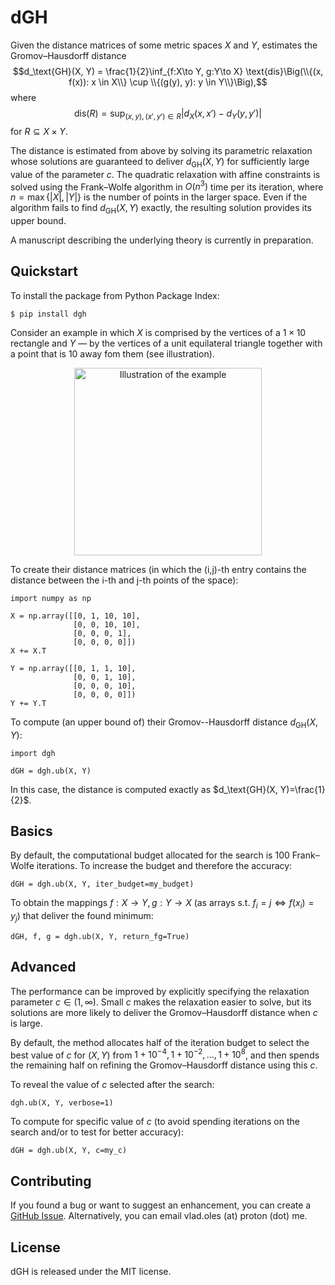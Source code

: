 # dGH

Given the distance matrices of some metric spaces $X$ and $Y$, estimates the Gromov–Hausdorff distance $$d_\text{GH}(X, Y) = \frac{1}{2}\inf_{f:X\to Y, g:Y\to X} \text{dis}\Big(\\{(x, f(x)): x \in X\\} \cup \\{(g(y), y): y \in Y\\}\Big),$$ where $$\text{dis}(R) = \sup_{(x, y), (x', y') \in R} |d_X(x, x') - d_Y(y, y')|$$ for $R \subseteq X \times Y$.

The distance is estimated from above by solving its parametric relaxation whose solutions are guaranteed to deliver $d_\text{GH}(X, Y)$ for sufficiently large value of the parameter $c$. The quadratic relaxation with affine constraints is solved using the Frank–Wolfe algorithm in $O(n^3)$ time per its iteration, where $n = \max\{|X|, |Y|\}$ is the number of points in the larger space. Even if the algorithm fails to find $d_\text{GH}(X, Y)$ exactly, the resulting solution provides its upper bound.

A manuscript describing the underlying theory is currently in preparation.

## Quickstart

To install the package from Python Package Index:

```$ pip install dgh```

Consider an example in which $X$ is comprised by the vertices of a $1 \times 10$ rectangle and $Y$ — by the vertices of a unit equilateral triangle together with a point that is 10 away fom them (see illustration).

<p align="center">
    <img src="https://github.com/vlad-oles/dgh/blob/main/illustration.svg" alt="Illustration of the example" width="300"/>
</p>

To create their distance matrices (in which the (i,j)-th entry contains the distance between the i-th and j-th points of the space):

```
import numpy as np

X = np.array([[0, 1, 10, 10],
              [0, 0, 10, 10],
              [0, 0, 0, 1],
              [0, 0, 0, 0]])
X += X.T

Y = np.array([[0, 1, 1, 10],
              [0, 0, 1, 10],
              [0, 0, 0, 10],
              [0, 0, 0, 0]])
Y += Y.T
```

To compute (an upper bound of) their Gromov--Hausdorff distance $d_\text{GH}(X, Y)$:

```
import dgh

dGH = dgh.ub(X, Y)
```

In this case, the distance is computed exactly as $d_\text{GH}(X, Y)=\frac{1}{2}$. 

## Basics

By default, the computational budget allocated for the search is 100 Frank–Wolfe iterations.
To increase the budget and therefore the accuracy:

```dGH = dgh.ub(X, Y, iter_budget=my_budget)```

To obtain the mappings $f:X\to Y, g:Y\to X$ (as arrays s.t. $f_i = j \Leftrightarrow f(x_i) = y_j$) that deliver the found minimum:

```dGH, f, g = dgh.ub(X, Y, return_fg=True)```

## Advanced
The performance can be improved by explicitly specifying the relaxation parameter $c \in (1, \infty)$. Small $c$ makes the relaxation easier to solve, but its solutions are more likely to deliver the Gromov–Hausdorff distance when $c$ is large.

By default, the method allocates half of the iteration budget to select the best value of $c$ for $(X, Y)$ from $1+10^{-4}, 1+10^{-2},\ldots,1+10^8$, and then spends the remaining half on refining the Gromov–Hausdorff distance using this $c$.

To reveal the value of $c$ selected after the search:

```dgh.ub(X, Y, verbose=1)```

To compute for specific value of $c$ (to avoid spending iterations on the search and/or to test for better accuracy):

```dGH = dgh.ub(X, Y, c=my_c)```


## Contributing
If you found a bug or want to suggest an enhancement, you can create a [GitHub Issue](https://docs.github.com/en/issues/tracking-your-work-with-issues/creating-an-issue). Alternatively, you can email vlad.oles (at) proton (dot) me.

## License
dGH is released under the MIT license.
